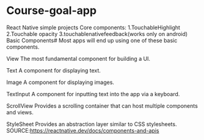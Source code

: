 # Course-goal-app
React Native simple projects
Core components:
1.TouchableHighlight
2.Touchable opacity
3.touchablenativefeedback(works only on android)
Basic Components#
Most apps will end up using one of these basic components.

View
The most fundamental component for building a UI.

Text
A component for displaying text.

Image
A component for displaying images.

TextInput
A component for inputting text into the app via a keyboard.

ScrollView
Provides a scrolling container that can host multiple components and views.

StyleSheet
Provides an abstraction layer similar to CSS stylesheets.
SOURCE:https://reactnative.dev/docs/components-and-apis
